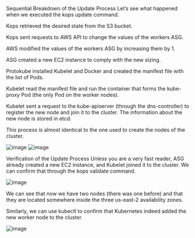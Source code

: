Sequential Breakdown of the Update Process
Let’s see what happened when we executed the kops update command.

Kops retrieved the desired state from the S3 bucket.

Kops sent requests to AWS API to change the values of the workers ASG.

AWS modified the values of the workers ASG by increasing them by 1.

ASG created a new EC2 instance to comply with the new sizing.

Protokube installed Kubelet and Docker and created the manifest file with the list of Pods.

Kubelet read the manifest file and run the container that forms the kube-proxy Pod (the only Pod on the worker nodes).

Kubelet sent a request to the kube-apiserver (through the dns-controller) to register the new node and join it to the cluster. The information about the new node is stored in etcd.

This process is almost identical to the one used to create the nodes of the cluster.

![image](https://user-images.githubusercontent.com/33947539/185801018-03f830a6-248c-48c9-8202-03b4f848b69f.png)
![image](https://user-images.githubusercontent.com/33947539/185801050-7856b803-01ae-4dcc-a404-8022e1befb5b.png)

Verification of the Update Process
Unless you are a very fast reader, ASG already created a new EC2 instance, and Kubelet joined it to the cluster. We can confirm that through the kops validate command.

![image](https://user-images.githubusercontent.com/33947539/185801073-cd6c5ebc-10da-41ec-a642-f0709e24aa8e.png)

We can see that now we have two nodes (there was one before) and that they are located somewhere inside the three us-east-2 availability zones.

Similarly, we can use kubectl to confirm that Kubernetes indeed added the new worker node to the cluster.

![image](https://user-images.githubusercontent.com/33947539/185801094-efb7d23b-0bba-401f-8dcf-60addaba5fde.png)

